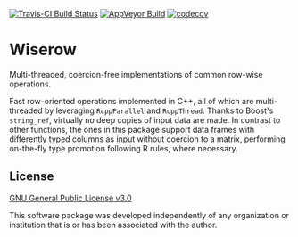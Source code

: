 [![Travis-CI Build
Status](https://travis-ci.org/asardaes/wiserow.svg?branch=master)](https://travis-ci.org/asardaes/wiserow)
[![AppVeyor Build](https://ci.appveyor.com/api/projects/status/0906yq90252mlb77?svg=true)](https://ci.appveyor.com/project/asardaes/wiserow)
[![codecov](https://codecov.io/gh/asardaes/wiserow/branch/master/graph/badge.svg)](https://codecov.io/gh/asardaes/wiserow)

# Wiserow

Multi-threaded, coercion-free implementations of common row-wise operations.

Fast row-oriented operations implemented in C++, all of which are multi-threaded by
leveraging `RcppParallel` and `RcppThread`. Thanks to Boost's `string_ref`, virtually no deep
copies of input data are made. In contrast to other functions, the ones in this package support
data frames with differently typed columns as input without coercion to a matrix, performing
on-the-fly type promotion following R rules, where necessary.

## License

[GNU General Public License v3.0](LICENSE)

This software package was developed independently of any organization or
institution that is or has been associated with the author.
